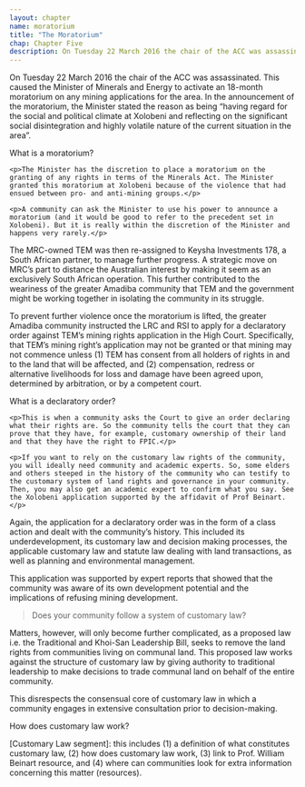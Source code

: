 ```yaml
---
layout: chapter
name: moratorium
title: "The Moratorium"
chap: Chapter Five
description: On Tuesday 22 March 2016 the chair of the ACC was assassinated. This caused the Minister of Minerals and Energy to activate an 18-month moratorium on any mining applications for the area.
---
```

On Tuesday 22 March 2016 the chair of the ACC was assassinated. This caused the Minister of Minerals and Energy to activate an 18-month moratorium on any mining applications for the area. In the announcement of the moratorium, the Minister stated the reason as being “having regard for the social and political climate at Xolobeni and reflecting on the significant social disintegration and highly volatile nature of the current situation in the area”.

<div class="edu-segment">
	<div class="edu-title">What is a moratorium?</div>

	<p>The Minister has the discretion to place a moratorium on the granting of any rights in terms of the Minerals Act. The Minister granted this moratorium at Xolobeni because of the violence that had ensued between pro- and anti-mining groups.</p>
 
	<p>A community can ask the Minister to use his power to announce a moratorium (and it would be good to refer to the precedent set in Xolobeni). But it is really within the discretion of the Minister and happens very rarely.</p>
</div>

The MRC-owned TEM was then re-assigned to Keysha Investments 178, a South African partner, to manage further progress. A strategic move on MRC’s part to distance the Australian interest by making it seem as an exclusively South African operation. This further contributed to the weariness of the greater Amadiba community that TEM and the government might be working together in isolating the community in its struggle.

To prevent further violence once the moratorium is lifted, the greater Amadiba community instructed the LRC and RSI to apply for a declaratory order against TEM’s mining rights application in the High Court. Specifically, that TEM’s mining right’s application may not be granted or that mining may not commence unless (1) TEM has consent from all holders of rights in and to the land that will be affected, and (2) compensation, redress or alternative livelihoods for loss and damage have been agreed upon, determined by arbitration, or by a competent court.

<div class="edu-segment">
	<div class="edu-title">What is a declaratory order?</div>

	<p>This is when a community asks the Court to give an order declaring what their rights are. So the community tells the court that they can prove that they have, for example, customary ownership of their land and that they have the right to FPIC.</p>
 
	<p>If you want to rely on the customary law rights of the community, you will ideally need community and academic experts. So, some elders and others steeped in the history of the community who can testify to the customary system of land rights and governance in your community. Then, you may also get an academic expert to confirm what you say. See the Xolobeni application supported by the affidavit of Prof Beinart.</p>
</div>

Again, the application for a declaratory order was in the form of a class action and dealt with the community’s history. This included its underdevelopment, its customary law and decision making processes, the applicable customary law and statute law dealing with land transactions, as well as planning and environmental management.

This application was supported by expert reports that showed that the community was aware of its own development potential and the implications of refusing mining development.

> Does your community follow a system of customary law?

Matters, however, will only become further complicated, as a proposed law i.e. the Traditional and Khoi-San Leadership Bill, seeks to remove the land rights from communities living on communal land. This proposed law works against the structure of customary law by giving authority to traditional leadership to make decisions to trade communal land on behalf of the entire community.

This disrespects the consensual core of customary law in which a community engages in extensive consultation prior to decision-making.

<div class="edu-segment">
<p class="edu-title">How does customary law work?</p>
[Customary Law segment]: this includes (1) a definition of what constitutes customary law, (2) how does customary law work, (3) link to Prof. William Beinart resource, and (4) where can communities look for extra information concerning this matter (resources).
</div>